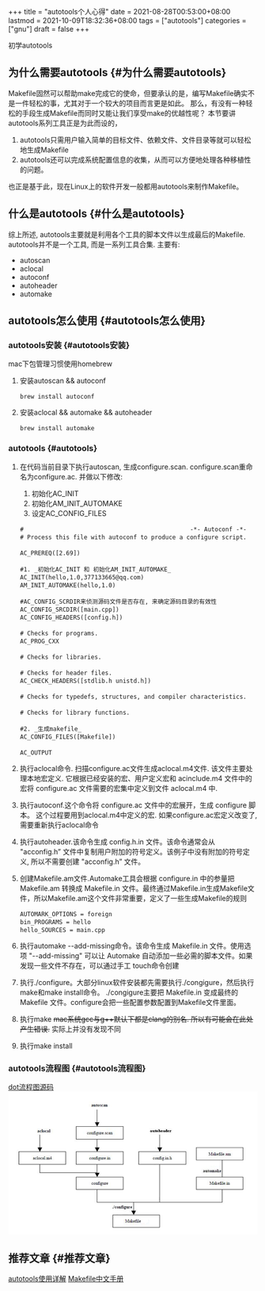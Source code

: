 +++
title = "autotools个人心得"
date = 2021-08-28T00:53:00+08:00
lastmod = 2021-10-09T18:32:36+08:00
tags = ["autotools"]
categories = ["gnu"]
draft = false
+++

初学autotools

<!--more-->


## 为什么需要autotools {#为什么需要autotools}

Makefile固然可以帮助make完成它的使命，但要承认的是，编写Makefile确实不是一件轻松的事，尤其对于一个较大的项目而言更是如此。
那么，有没有一种轻松的手段生成Makefile而同时又能让我们享受make的优越性呢？
本节要讲autotools系列工具正是为此而设的，

1.  autotools只需用户输入简单的目标文件、依赖文件、文件目录等就可以轻松地生成Makefile
2.  autotools还可以完成系统配置信息的收集，从而可以方便地处理各种移植性的问题。

也正是基于此，现在Linux上的软件开发一般都用autotools来制作Makefile。


## 什么是autotools {#什么是autotools}

综上所述, autotools主要就是利用各个工具的脚本文件以生成最后的Makefile.
autotools并不是一个工具, 而是一系列工具合集. 主要有:

-   autoscan
-   aclocal
-   autoconf
-   autoheader
-   automake


## autotools怎么使用 {#autotools怎么使用}


### autotools安装 {#autotools安装}

mac下包管理习惯使用homebrew

1.  安装autoscan && autoconf

    ```text
    brew install autoconf
    ```
2.  安装aclocal && automake && autoheader

    ```text
    brew install automake
    ```


### autotools {#autotools}

1.  在代码当前目录下执行autoscan, 生成configure.scan. configure.scan重命名为configure.ac. 并做以下修改:

    1.  初始化AC\_INIT
    2.  初始化AM\_INIT\_AUTOMAKE
    3.  设定AC\_CONFIG\_FILES

    <!--listend-->

    ```text
    #                                               -*- Autoconf -*-
    # Process this file with autoconf to produce a configure script.

    AC_PREREQ([2.69])

    #1. _初始化AC_INIT 和 初始化AM_INIT_AUTOMAKE_
    AC_INIT(hello,1.0,377133665@qq.com)
    AM_INIT_AUTOMAKE(hello,1.0)

    #AC_CONFIG_SCRDIR来侦测源码文件是否存在, 来确定源码目录的有效性
    AC_CONFIG_SRCDIR([main.cpp])
    AC_CONFIG_HEADERS([config.h])

    # Checks for programs.
    AC_PROG_CXX

    # Checks for libraries.

    # Checks for header files.
    AC_CHECK_HEADERS([stdlib.h unistd.h])

    # Checks for typedefs, structures, and compiler characteristics.

    # Checks for library functions.

    #2. _生成makefile_
    AC_CONFIG_FILES([Makefile])

    AC_OUTPUT
    ```
2.  执行aclocal命令. 扫描configure.ac文件生成aclocal.m4文件. 该文件主要处理本地宏定义. 它根据已经安装的宏、用户定义宏和 acinclude.m4 文件中的宏将 configure.ac 文件需要的宏集中定义到文件 aclocal.m4 中.
3.  执行autoconf.这个命令将 configure.ac 文件中的宏展开，生成 configure 脚本。
    这个过程要用到aclocal.m4中定义的宏. 如果configure.ac宏定义改变了, 需要重新执行aclocal命令
4.  执行autoheader.该命令生成 config.h.in 文件。该命令通常会从 "acconfig.h” 文件中复制用户附加的符号定义。该例子中没有附加的符号定义, 所以不需要创建 "acconfig.h” 文件。
5.  创建Makefile.am文件.Automake工具会根据 configure.in 中的参量把 Makefile.am 转换成 Makefile.in 文件。最终通过Makefile.in生成Makefile文件，所以Makefile.am这个文件非常重要，定义了一些生成Makefile的规则

    ```text
    AUTOMARK_OPTIONS = foreign
    bin_PROGRAMS = hello
    hello_SOURCES = main.cpp
    ```
6.  执行automake --add-missing命令。该命令生成 Makefile.in 文件。使用选项 "--add-missing" 可以让 Automake 自动添加一些必需的脚本文件。如果发现一些文件不存在，可以通过手工 touch命令创建
7.  执行./configure。大部分linux软件安装都先需要执行./congigure，然后执行make和make install命令。
    ./congigure主要把 Makefile.in 变成最终的 Makefile 文件。configure会把一些配置参数配置到Makefile文件里面。
8.  执行make
    ~~mac系统gcc与g++默认下都是clang的别名. 所以有可能会在此处产生错误.~~ 实际上并没有发现不同
9.  执行make install


### autotools流程图 {#autotools流程图}

[dot流程图源码](autotools/autotools.txt)
![](/ox-hugo/flow.png)


## 推荐文章 {#推荐文章}

[autotools使用详解](https://blog.csdn.net/zhengqijun%5F/article/details/70105077)
[Makefile中文手册](https://files-cdn.cnblogs.com/files/unber/gnu-make-doc-zh%5FCN-1.3.pdf)
